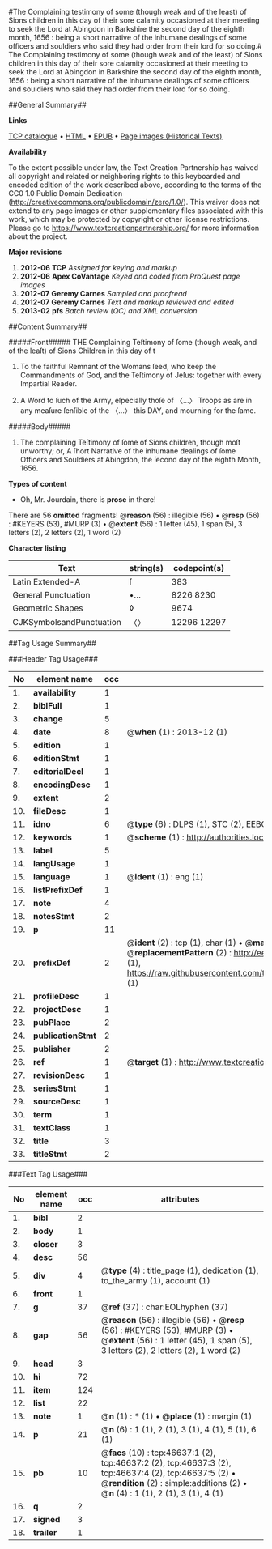 #The Complaining testimony of some (though weak and of the least) of Sions children in this day of their sore calamity occasioned at their meeting to seek the Lord at Abingdon in Barkshire the second day of the eighth month, 1656 : being a short narrative of the inhumane dealings of some officers and souldiers who said they had order from their lord for so doing.#
The Complaining testimony of some (though weak and of the least) of Sions children in this day of their sore calamity occasioned at their meeting to seek the Lord at Abingdon in Barkshire the second day of the eighth month, 1656 : being a short narrative of the inhumane dealings of some officers and souldiers who said they had order from their lord for so doing.

##General Summary##

**Links**

[TCP catalogue](http://www.ota.ox.ac.uk/tcp/)  • 
[HTML](http://tei.it.ox.ac.uk/tcp/Texts-HTML/free/A34/A34155.html)  • 
[EPUB](http://tei.it.ox.ac.uk/tcp/Texts-EPUB/free/A34/A34155.epub) • 
[Page images (Historical Texts)](https://historicaltexts.jisc.ac.uk/eebo-11192155e)

**Availability**

To the extent possible under law, the Text Creation Partnership has waived all copyright and related or neighboring rights to this keyboarded and encoded edition of the work described above, according to the terms of the CC0 1.0 Public Domain Dedication (http://creativecommons.org/publicdomain/zero/1.0/). This waiver does not extend to any page images or other supplementary files associated with this work, which may be protected by copyright or other license restrictions. Please go to https://www.textcreationpartnership.org/ for more information about the project.

**Major revisions**

1. __2012-06__ __TCP__ *Assigned for keying and markup*
1. __2012-06__ __Apex CoVantage__ *Keyed and coded from ProQuest page images*
1. __2012-07__ __Geremy Carnes__ *Sampled and proofread*
1. __2012-07__ __Geremy Carnes__ *Text and markup reviewed and edited*
1. __2013-02__ __pfs__ *Batch review (QC) and XML conversion*

##Content Summary##

#####Front#####
THE Complaining Teſtimony of ſome (though weak, and of the leaſt) of Sions Children in this day of t
1. To the faithful Remnant of the Womans ſeed, who keep the Commandments of God, and the Teſtimony of Jeſus: together with every Impartial Reader.

1. A Word to ſuch of the Army, eſpecially thoſe of 〈…〉 Troops as are in any meaſure ſenſible of the 〈…〉 this DAY, and mourning for the ſame.

#####Body#####

1. The complaining Teſtimony of ſome of Sions children, though moſt unworthy; or, A ſhort Narrative of the inhumane dealings of ſome Officers and Souldiers at Abingdon, the ſecond day of the eighth Month, 1656.

**Types of content**

  * Oh, Mr. Jourdain, there is **prose** in there!

There are 56 **omitted** fragments! 
 @__reason__ (56) : illegible (56)  •  @__resp__ (56) : #KEYERS (53), #MURP (3)  •  @__extent__ (56) : 1 letter (45), 1 span (5), 3 letters (2), 2 letters (2), 1 word (2)

**Character listing**


|Text|string(s)|codepoint(s)|
|---|---|---|
|Latin Extended-A|ſ|383|
|General Punctuation|•…|8226 8230|
|Geometric Shapes|◊|9674|
|CJKSymbolsandPunctuation|〈〉|12296 12297|

##Tag Usage Summary##

###Header Tag Usage###

|No|element name|occ|attributes|
|---|---|---|---|
|1.|__availability__|1||
|2.|__biblFull__|1||
|3.|__change__|5||
|4.|__date__|8| @__when__ (1) : 2013-12 (1)|
|5.|__edition__|1||
|6.|__editionStmt__|1||
|7.|__editorialDecl__|1||
|8.|__encodingDesc__|1||
|9.|__extent__|2||
|10.|__fileDesc__|1||
|11.|__idno__|6| @__type__ (6) : DLPS (1), STC (2), EEBO-CITATION (1), OCLC (1), VID (1)|
|12.|__keywords__|1| @__scheme__ (1) : http://authorities.loc.gov/ (1)|
|13.|__label__|5||
|14.|__langUsage__|1||
|15.|__language__|1| @__ident__ (1) : eng (1)|
|16.|__listPrefixDef__|1||
|17.|__note__|4||
|18.|__notesStmt__|2||
|19.|__p__|11||
|20.|__prefixDef__|2| @__ident__ (2) : tcp (1), char (1)  •  @__matchPattern__ (2) : ([0-9\-]+):([0-9IVX]+) (1), (.+) (1)  •  @__replacementPattern__ (2) : http://eebo.chadwyck.com/downloadtiff?vid=$1&page=$2 (1), https://raw.githubusercontent.com/textcreationpartnership/Texts/master/tcpchars.xml#$1 (1)|
|21.|__profileDesc__|1||
|22.|__projectDesc__|1||
|23.|__pubPlace__|2||
|24.|__publicationStmt__|2||
|25.|__publisher__|2||
|26.|__ref__|1| @__target__ (1) : http://www.textcreationpartnership.org/docs/. (1)|
|27.|__revisionDesc__|1||
|28.|__seriesStmt__|1||
|29.|__sourceDesc__|1||
|30.|__term__|1||
|31.|__textClass__|1||
|32.|__title__|3||
|33.|__titleStmt__|2||


###Text Tag Usage###

|No|element name|occ|attributes|
|---|---|---|---|
|1.|__bibl__|2||
|2.|__body__|1||
|3.|__closer__|3||
|4.|__desc__|56||
|5.|__div__|4| @__type__ (4) : title_page (1), dedication (1), to_the_army (1), account (1)|
|6.|__front__|1||
|7.|__g__|37| @__ref__ (37) : char:EOLhyphen (37)|
|8.|__gap__|56| @__reason__ (56) : illegible (56)  •  @__resp__ (56) : #KEYERS (53), #MURP (3)  •  @__extent__ (56) : 1 letter (45), 1 span (5), 3 letters (2), 2 letters (2), 1 word (2)|
|9.|__head__|3||
|10.|__hi__|72||
|11.|__item__|124||
|12.|__list__|22||
|13.|__note__|1| @__n__ (1) : * (1)  •  @__place__ (1) : margin (1)|
|14.|__p__|21| @__n__ (6) : 1 (1), 2 (1), 3 (1), 4 (1), 5 (1), 6 (1)|
|15.|__pb__|10| @__facs__ (10) : tcp:46637:1 (2), tcp:46637:2 (2), tcp:46637:3 (2), tcp:46637:4 (2), tcp:46637:5 (2)  •  @__rendition__ (2) : simple:additions (2)  •  @__n__ (4) : 1 (1), 2 (1), 3 (1), 4 (1)|
|16.|__q__|2||
|17.|__signed__|3||
|18.|__trailer__|1||
